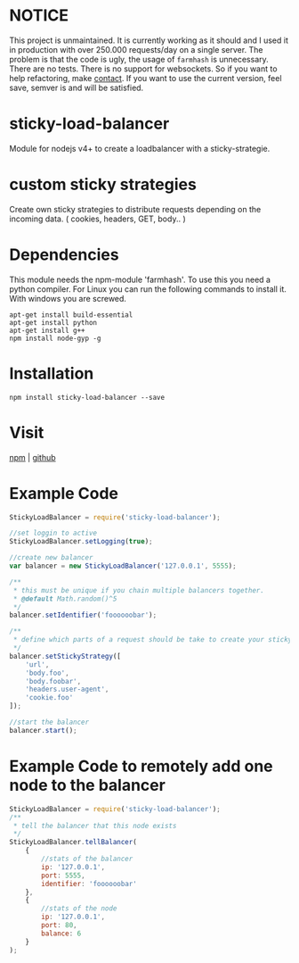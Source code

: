 # NOTICE
This project is unmaintained.
It is currently working as it should and I used it in production with over 250.000 requests/day on a single server.
The problem is that the code is ugly, the usage of `farmhash` is unnecessary. There are no tests. There is no support for websockets. So if you want to help refactoring, make [contact](https://twitter.com/pubkeypubkey).
If you want to use the current version, feel save, semver is and will be satisfied.

# sticky-load-balancer
Module for nodejs v4+ to create a loadbalancer with a sticky-strategie.

# custom sticky strategies
Create own sticky strategies to distribute requests depending on the incoming data. ( cookies, headers, GET, body.. )

# Dependencies
This module needs the npm-module 'farmhash'. To use this you need a python compiler.
For Linux you can run the following commands to install it. With windows you are screwed.
```{r, engine='bash', count_lines}
apt-get install build-essential
apt-get install python
apt-get install g++
npm install node-gyp -g
```

# Installation
`npm install sticky-load-balancer --save`

# Visit
[npm](https://www.npmjs.com/package/sticky-load-balancer) | 
[github](https://github.com/pubkey/sticky-load-balancer)

# Example Code
```js
StickyLoadBalancer = require('sticky-load-balancer');

//set loggin to active
StickyLoadBalancer.setLogging(true);

//create new balancer
var balancer = new StickyLoadBalancer('127.0.0.1', 5555);

/**
 * this must be unique if you chain multiple balancers together.
 * @default Math.random()^5
 */
balancer.setIdentifier('foooooobar');

/**
 * define which parts of a request should be take to create your sticky strategie.
 */
balancer.setStickyStrategy([
    'url',
    'body.foo',
    'body.foobar',
    'headers.user-agent',
    'cookie.foo'
]);

//start the balancer
balancer.start();
```


# Example Code to remotely add one node to the balancer
```js
StickyLoadBalancer = require('sticky-load-balancer');
/**
 * tell the balancer that this node exists
 */
StickyLoadBalancer.tellBalancer(
    {
        //stats of the balancer
        ip: '127.0.0.1',
        port: 5555,
        identifier: 'foooooobar'
    },
    {
        //stats of the node
        ip: '127.0.0.1',
        port: 80,
        balance: 6
    }
);
```
